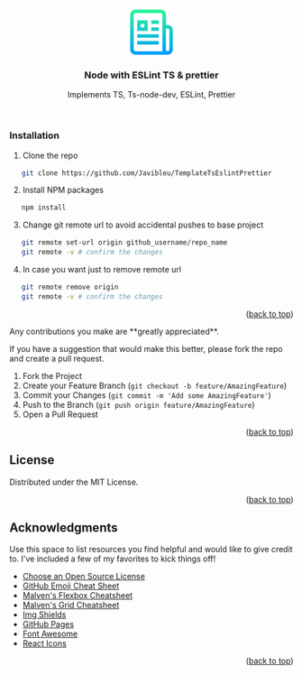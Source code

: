 <a id="readme-top"></a>

<!-- PROJECT LOGO -->
<br />
<div align="center">
  <a href="https://github.com/github_username/repo_name">
    <img src="images/logo.png" alt="Logo" width="80" height="80">
  </a>

<h3 align="center">Node with ESLint TS & prettier</h3>
    <p align="center">Implements TS, Ts-node-dev, ESLint, Prettier</p>
    <br />
</div>

### Installation

1. Clone the repo

```sh
   git clone https://github.com/Javibleu/TemplateTsEslintPrettier
```

2. Install NPM packages

```sh
   npm install
```

3. Change git remote url to avoid accidental pushes to base project

```sh
   git remote set-url origin github_username/repo_name
   git remote -v # confirm the changes
```

4. In case you want just to remove remote url

```sh
   git remote remove origin
   git remote -v # confirm the changes
```

<p align="right">(<a href="#readme-top">back to top</a>)</p>
 Any contributions you make are **greatly appreciated**.

If you have a suggestion that would make this better, please fork the repo and create a pull request.

1. Fork the Project
2. Create your Feature Branch (`git checkout -b feature/AmazingFeature`)
3. Commit your Changes (`git commit -m 'Add some AmazingFeature'`)
4. Push to the Branch (`git push origin feature/AmazingFeature`)
5. Open a Pull Request

<p align="right">(<a href="#readme-top">back to top</a>)</p>

## License

Distributed under the MIT License.

<p align="right">(<a href="#readme-top">back to top</a>)</p>

<!-- ACKNOWLEDGMENTS -->

## Acknowledgments

Use this space to list resources you find helpful and would like to give credit to. I've included a few of my favorites to kick things off!

- [Choose an Open Source License](https://choosealicense.com)
- [GitHub Emoji Cheat Sheet](https://www.webpagefx.com/tools/emoji-cheat-sheet)
- [Malven's Flexbox Cheatsheet](https://flexbox.malven.co/)
- [Malven's Grid Cheatsheet](https://grid.malven.co/)
- [Img Shields](https://shields.io)
- [GitHub Pages](https://pages.github.com)
- [Font Awesome](https://fontawesome.com)
- [React Icons](https://react-icons.github.io/react-icons/search)

<p align="right">(<a href="#readme-top">back to top</a>)</p>
